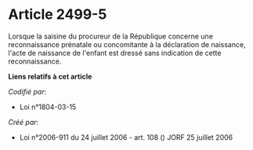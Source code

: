 # Article 2499-5

Lorsque la saisine du procureur de la République concerne une reconnaissance prénatale ou concomitante à la déclaration de
naissance, l'acte de naissance de l'enfant est dressé sans indication de cette reconnaissance.

**Liens relatifs à cet article**

_Codifié par_:

  - Loi n°1804-03-15

_Créé par_:

  - Loi n°2006-911 du 24 juillet 2006 - art. 108 () JORF 25 juillet 2006
